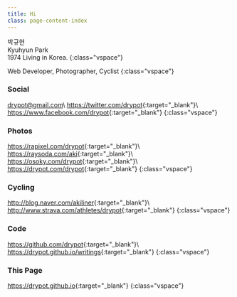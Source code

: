 ```yaml
---
title: Hi
class: page-content-index
---
```


박규현  
Kyuhyun Park  
1974
Living in Korea.
{:class="vspace"}

Web Developer, Photographer, Cyclist
{:class="vspace"}

### Social

drypot@gmail.com\\
<https://twitter.com/drypot>{:target="_blank"}\\
<https://www.facebook.com/drypot>{:target="_blank"}
{:class="vspace"}

### Photos

<https://rapixel.com/drypot>{:target="_blank"}\\
<https://raysoda.com/aki>{:target="_blank"}\\
<https://osoky.com/drypot>{:target="_blank"}\\
<https://drypot.com/drypot>{:target="_blank"}
{:class="vspace"}

### Cycling

<http://blog.naver.com/akiliner>{:target="_blank"}\\
<http://www.strava.com/athletes/drypot>{:target="_blank"}
{:class="vspace"}

### Code

<https://github.com/drypot>{:target="_blank"}\\
<https://drypot.github.io/writings>{:target="_blank"}
{:class="vspace"}

### This Page

<https://drypot.github.io>{:target="_blank"}
{:class="vspace"}
